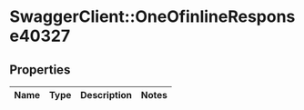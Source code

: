 # SwaggerClient::OneOfinlineResponse40327

## Properties
Name | Type | Description | Notes
------------ | ------------- | ------------- | -------------

